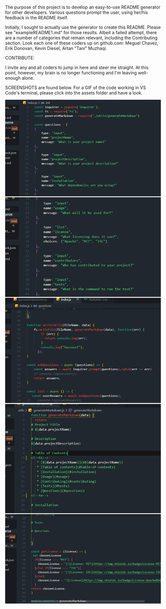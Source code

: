 The purpose of this project is to develop an easy-to-use README generator for other developers. Various questions prompt the user, using her/his feedback in the README itself. 

Initially, I sought to actually use the generator to create this README. Please see "exampleREADME1.md" for those results. Albeit a failed attempt, there are a number of categories that remain relevant, including the Contributing section. Look each one of these coders up on github.com: Meguel Chavez, Erik Donovan, Kevin Diesel, Artan "Tani" Muzhaqi.

CONTRIBUTE:

I invite any and all coders to jump in here and steer me straight. At this point, however, my brain is no longer functioning and I'm leaving well-enough alone. 

SCREENSHOTS are found below. For a GIF of the code working in VS Code's terminal, please click into the assets folder and have a look. 

![First](/assets/snip1.png)
![Second](/assets/snip2.png)
![Third](/assets/snip3.png)
![Fourth](/assets/gmsnip4.png)
![Fifth](/assets/gmsnip5.png)

